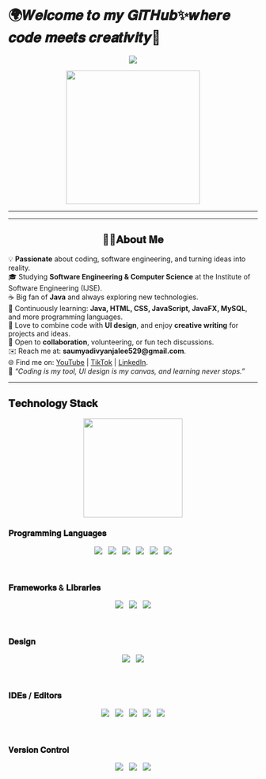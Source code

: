 <h1>🌍𝑾𝒆𝒍𝒄𝒐𝒎𝒆 𝒕𝒐 𝒎𝒚 𝑮𝒊𝑻𝑯𝒖𝒃✨𝒘𝒉𝒆𝒓𝒆 𝒄𝒐𝒅𝒆 𝒎𝒆𝒆𝒕𝒔 𝒄𝒓𝒆𝒂𝒕𝒊𝒗𝒊𝒕𝒚🌈</h1>

<p align="center">
<!-- Animated typing text in pink color -->
<img src="https://readme-typing-svg.herokuapp.com?color=%23FF69B4&size=25&center=true&vCenter=true&width=500&height=75&lines=I'm+Saumya+Divyanjalee;Software+Engineering+Student;Cooking+Projects+&+Coding">
</p>

<p align="center">
<img src="https://media.giphy.com/media/QvpqTCiEcwtvx6wwJK/giphy.gif" width="270" height="270" frameBorder="0" class="giphy-embed" allowFullScreen></img>
</p>

<hr>

 <hr>

<h2 align="center">👩‍💻𝐀𝐛𝐨𝐮𝐭 𝐌𝐞</h2>
<p>
💡 <b>Passionate</b> about coding, software engineering, and turning ideas into reality.<br>
🎓 Studying <b>Software Engineering & Computer Science</b> at the Institute of Software Engineering (IJSE).<br>
☕ Big fan of <b>Java</b> and always exploring new technologies.<br>
🌱 Continuously learning: <b>Java, HTML, CSS, JavaScript, JavaFX, MySQL</b>, and more programming languages.<br>
🎨 Love to combine code with <b>UI design</b>, and enjoy <b>creative writing</b> for projects and ideas.<br>
💬 Open to <b>collaboration</b>, volunteering, or fun tech discussions.<br>
✉️ Reach me at: <b>saumyadivyanjalee529@gmail.com</b>.<br>
🌐 Find me on: <a href="https://www.youtube.com">YouTube</a> | <a href="https://www.tiktok.com">TikTok</a> | <a href="https://www.linkedin.com">LinkedIn</a>.<br>
🚀 <i>“Coding is my tool, UI design is my canvas, and learning never stops.”</i>
</p>

<hr>

## 𝐓𝐞𝐜𝐡𝐧𝐨𝐥𝐨𝐠𝐲 𝐒𝐭𝐚𝐜𝐤

<p align='center'>
<img src="https://media.giphy.com/media/TEnXkcsHrP4YedChhA/giphy.gif" width="200" height="200" frameBorder="0" class="giphy-embed" allowFullScreen></img></p>

### 𝐏𝐫𝐨𝐠𝐫𝐚𝐦𝐦𝐢𝐧𝐠 𝐋𝐚𝐧𝐠𝐮𝐚𝐠𝐞𝐬 
<p align='center'>
<img src="https://img.shields.io/badge/Java-ED8B00?style=for-the-badge&logo=java&logoColor=white">&nbsp;&nbsp;
<img src="https://img.shields.io/badge/JavaFX-0078D7?style=for-the-badge">&nbsp;&nbsp;
<img src="https://img.shields.io/badge/MySQL-005C84?style=for-the-badge&logo=mysql&logoColor=white">&nbsp;&nbsp;
<img src="https://img.shields.io/badge/HTML5-E34F26?style=for-the-badge&logo=html5&logoColor=white">&nbsp;&nbsp;
<img src="https://img.shields.io/badge/CSS3-1572B6?style=for-the-badge&logo=css3&logoColor=white">&nbsp;&nbsp;
<img src="https://img.shields.io/badge/JavaScript-F7DF1E?style=for-the-badge&logo=javascript&logoColor=black">
</p>

<br>

### 𝐅𝐫𝐚𝐦𝐞𝐰𝐨𝐫𝐤𝐬 & 𝐋𝐢𝐛𝐫𝐚𝐫𝐢𝐞𝐬 
<p align='center'>
<img src="https://img.shields.io/badge/Bootstrap-563D7C?style=for-the-badge&logo=bootstrap&logoColor=white">&nbsp;&nbsp;
<img src="https://img.shields.io/badge/Hibernate-59666C?style=for-the-badge">&nbsp;&nbsp;
<img src="https://img.shields.io/badge/JPA-FF6F61?style=for-the-badge">
</p>

<br>

### 𝐃𝐞𝐬𝐢𝐠𝐧 
<p align='center'>
<img src="https://img.shields.io/badge/Figma-F24E1E?style=for-the-badge&logo=figma&logoColor=white">&nbsp;&nbsp;
<img src="https://img.shields.io/badge/Photoshop-31A8FF?style=for-the-badge&logo=adobe-photoshop&logoColor=white">
</p>

<br>

### 𝐈𝐃𝐄𝐬 / 𝐄𝐝𝐢𝐭𝐨𝐫𝐬 
<p align='center'>
<img src="https://img.shields.io/badge/IntelliJ-000000?style=for-the-badge&logo=intellij-idea&logoColor=white">&nbsp;&nbsp;
<img src="https://img.shields.io/badge/VSCode-0078D7?style=for-the-badge&logo=visual-studio-code&logoColor=white">&nbsp;&nbsp;
<img src="https://img.shields.io/badge/Apache%20NetBeans-009639?style=for-the-badge&logo=apache-netbeans&logoColor=white">&nbsp;&nbsp;
<img src="https://img.shields.io/badge/DataGrip-0A0A0A?style=for-the-badge&logo=datagrip&logoColor=white">&nbsp;&nbsp;
<img src="https://img.shields.io/badge/Docker-2496ED?style=for-the-badge&logo=docker&logoColor=white">
</p>

<br>

### 𝐕𝐞𝐫𝐬𝐢𝐨𝐧 𝐂𝐨𝐧𝐭𝐫𝐨𝐥 
<p align='center'>
<img src="https://img.shields.io/badge/Git-F05033?style=for-the-badge&logo=git&logoColor=white">&nbsp;&nbsp;
<img src="https://img.shields.io/badge/GitHub-181717?style=for-the-badge&logo=github&logoColor=white">&nbsp;&nbsp;
<img src="https://img.shields.io/badge/Ubuntu-E95420?style=for-the-badge&logo=ubuntu&logoColor=white">
</p>

 




